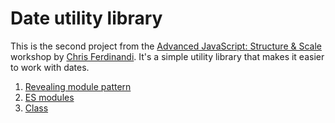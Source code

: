 # Date utility library

This is the second project from the [Advanced JavaScript: Structure &amp; Scale](https://vanillajsacademy.com/advanced/) workshop by [Chris Ferdinandi](https://gomakethings.com/). It's a simple utility library that makes it easier to work with dates.

1. [Revealing module pattern](https://kieranbarker.github.io/date_utility_library/revealing_module_pattern)
2. [ES modules](https://kieranbarker.github.io/date_utility_library/es_modules)
3. [Class](https://kieranbarker.github.io/date_utility_library/class/)
